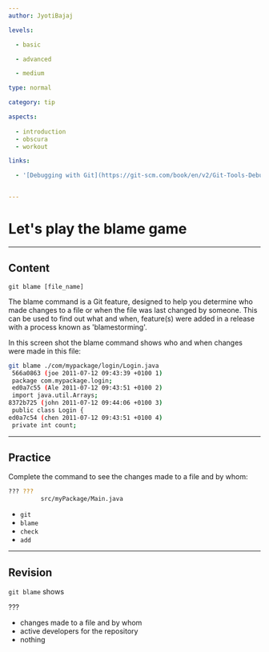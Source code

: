 ```yaml
---
author: JyotiBajaj

levels:

  - basic

  - advanced

  - medium

type: normal

category: tip

aspects:
  
  - introduction
  - obscura
  - workout

links:

  - '[Debugging with Git](https://git-scm.com/book/en/v2/Git-Tools-Debugging-with-Git){website}'


---
```


# Let's play the blame game

---
## Content

```
git blame [file_name]

```
The blame command is a Git feature, designed to help you determine who made changes to a file or when the file was last changed by someone. This can be used to find out what and when, feature(s) were added in a release with a process known as 'blamestorming'.

In this screen shot the blame command shows who and when changes were made in this file:

```bash
git blame ./com/mypackage/login/Login.java
 566a0863 (joe 2011-07-12 09:43:39 +0100 1)
 package com.mypackage.login;
 ed0a7c55 (Ale 2011-07-12 09:43:51 +0100 2)
 import java.util.Arrays;
8372b725 (john 2011-07-12 09:44:06 +0100 3) 
 public class Login {
ed0a7c54 (chen 2011-07-12 09:43:51 +0100 4)
 private int count;

```

---
## Practice

Complete the command to see the changes made to a file and by whom:
```bash
??? ??? 
         src/myPackage/Main.java
```

* `git`
* `blame`
* `check`
* `add`

---
## Revision

`git blame` shows

 ???

* changes made to a file and by whom
* active developers for the repository
* nothing

 

